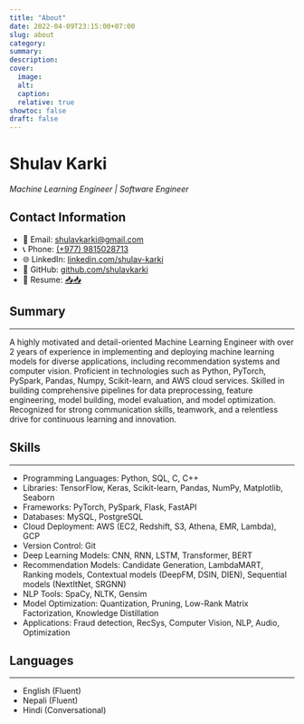 ```yaml
---
title: "About"
date: 2022-04-09T23:15:00+07:00
slug: about
category:
summary:
description: 
cover:
  image:
  alt:
  caption: 
  relative: true
showtoc: false
draft: false
---
```


# Shulav Karki
*Machine Learning Engineer | Software Engineer*

## Contact Information
- 📧 Email: shulavkarki@gmail.com
- 📞 Phone: [(+977) 9815028713](tel:+9779815028713)
- 🌐 LinkedIn: [linkedin.com/shulav-karki](https://www.linkedin.com/in/shulav-karki-a5b144154/)
- 🔗 GitHub: [github.com/shulavkarki](https://github.com/shulavkarki)
- 📃 Resume: [📥📥](/docs/resume.pdf)  

## Summary
---
A highly motivated and detail-oriented Machine Learning Engineer with over 2 years of experience in implementing and deploying machine learning models for diverse applications, including recommendation systems and computer vision. Proficient in technologies such as Python, PyTorch, PySpark, Pandas, Numpy, Scikit-learn, and AWS cloud services. Skilled in building comprehensive pipelines for data preprocessing, feature engineering, model building, model evaluation, and model optimization. Recognized for strong communication skills, teamwork, and a relentless drive for continuous learning and innovation.

<!-- ## Education   
---Highly motivated and detail-oriented Machine Learning Engineer with 2+ years of experience in implementing and deploying machine learning models(Recommendation and Computer vision models) for various applications. Proficient in Python, PyTorch, PySpark, Pandas, Numpy, Scikit-learn and AWS cloud services. Skilled in building pipelines for data preprocessing, feature engineering, model building and model evaluation. Strong communicator and team player with a passion for learning and innovation.
**Bachelor in Computer Engineering**    |  Institute of Engineering, IOE  
Graduated: *May 2022*  
  - Relevant Coursework:  *AI, Data Mining, Operating System, Big Data, Database Management System,  SQL, Data Structures and Algorithm, Probability and Statistics* -->

## Skills
---
- Programming Languages: Python, SQL, C, C++
- Libraries: TensorFlow, Keras, Scikit-learn, Pandas, NumPy, Matplotlib, Seaborn
- Frameworks: PyTorch, PySpark, Flask, FastAPI
- Databases: MySQL, PostgreSQL
- Cloud Deployment: AWS (EC2, Redshift, S3, Athena, EMR, Lambda), GCP
- Version Control: Git
- Deep Learning Models: CNN, RNN, LSTM, Transformer, BERT
- Recommendation Models: Candidate Generation, LambdaMART, Ranking models, Contextual models (DeepFM, DSIN, DIEN), Sequential models (NextItNet, SRGNN)
- NLP Tools: SpaCy, NLTK, Gensim
- Model Optimization: Quantization, Pruning, Low-Rank Matrix Factorization, Knowledge Distillation
- Applications: Fraud detection, RecSys, Computer Vision, NLP, Audio, Optimization
<!-- 
## Work Experience
---
**Machine Learning Engineer | Fusemachines**
*Sept 2022 - Present*
- Implemented different models, including NFM, DeepFM, DeepFFM and time-series approach for click-through rate applications.
- Conducted data analysis tasks using PySpark for clients to extract insights. 
- Developed and deployed different sequential models, such as NextItNet and SRGNN, for next item recommendation for POC, which helped acquire clients for the company.
- Designed and implemented context-aware and sequential models for general recommendation and next item recommendation to enhance user experience and engagement.
- Worked with a research team to build a machine learning model for an internal product.


**Machine Learning Intern | Chulo Solutions**
*May 2022 - August 2022*
- Built SVM from scratch and analyzed the impact of various kernel functions in performance for classification.
- Implemented Xavier Initialization in ANN and analyzed the distribution of output in each layer.
- Built deep and shallow ANN and implemented various optimizers like GD with Momentum, AdaGrad, Adam   from scratch for classification.
- Image Classifier, Object Detection and Research paper reading session.
- Researched RCNN family and YOLO v1,v2, v3, v4 for image detection and segmentation. 
- Worked on a project to count people and make a log of each profile  in a video using YOLOv3.
- Teamwork, Communication and Idea sharing session.


## Projects
---

**Contextual and Sequential Food Recommendation | Fusemachines**
- Used different Context Based Algorithm like DeepFM, FibiNet, and Sequential Based recommender like DSIN, SRGNN, NextItNet, etc 

**Landslide Detection From Remote Sensing Imagery Using Autoencoder And Attention boosted CNN**  
*GitHub: [🔗](https://github.com/)*
- Used Pretrained encoder with CNN to classify satellite images which gives 20% better accuracy than pre-trained CNN.
- Used Squeeze and excitation attention with CNN which gives 5% boost in accuracy than autoencoder with CNN.

**Food Detection using YoloV2**  
*GitHub: [🔗](https://github.com/)*
- Built Classifier and the whole pipeline for Object Detection from scratch using Pytorch.

## Certifications
---
- Machine Learning by Stanford University
- Machine Learning and Deep Learning Fellowship 
- Machine and Deep Learning Fundamentals by IBM -->

<!-- ## Volunteer Work
---
**Tech for All Nonprofit | Volunteer Developer**
*January 20XX - Present*
- Contributed to building a website for a nonprofit organization focused on providing tech education to underserved communities. -->

## Languages
---
- English (Fluent)
- Nepali (Fluent)
- Hindi (Conversational)

<!-- In my previous role, I was an Associate Professor of Bioinformatics carrying out research in computational drug discovery:
- [**Google Scholar**](https://scholar.google.com/citations?user=df-l7zQAAAAJ&hl=en)
- [**ORCID**](https://orcid.org/0000-0003-1040-663X)
- [**SCOPUS**](https://www.scopus.com/authid/detail.uri?authorId=12039071300)
- [**ResearchGate**](https://www.researchgate.net/profile/Chanin-Nantasenamat-2)
- **GitHub**: [**chaninn**](https://github.com/chaninn/), [**chaninlab**](https://github.com/chaninlab/) -->

<!-- You can also connect with me at the following social platforms:
- [**GitHub**](https://twitter.com/shulavkarki)
- [**LinkedIn**](https://www.linkedin.com/in/shulav-karki-a5b144154/) -->